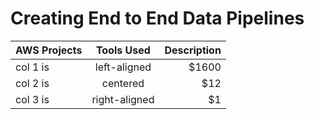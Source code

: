 # Creating End to End Data Pipelines

| AWS Projects |  Tools Used   | Description |
| ------------ | :-----------: | ----------: |
| col 1 is     | left-aligned  |       $1600 |
| col 2 is     |   centered    |         $12 |
| col 3 is     | right-aligned |          $1 |
